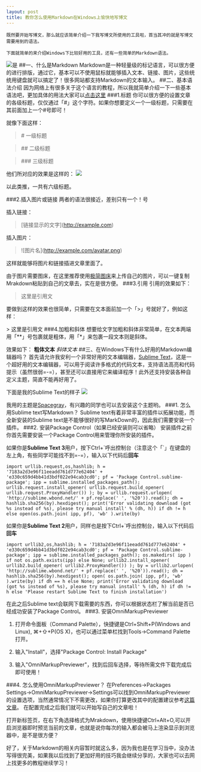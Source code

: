 ```yaml
---
layout: post
title: 教你怎么使用Markdown在Windows上愉快地写博文
---
```


	既然要开始写博文，那么就应该简单介绍一下我写博文所使用的工具啦，首当其冲的就是写博文需要用到的语法。

	下面就简单的来介绍Windows下比较好用的工具，还有一些简单的Markdown语法。

![是](http://img-storage.qiniudn.com/15-11-3/36900713.jpg)
##一、什么是Markdown
Markdown是一种轻量级的标记语言，可以很方便的进行排版，通过它，基本可以不使用鼠标就能够插入文本、链接、图片，这些统统用键盘就可以搞定了！很多网站都支持Markdown的文本输入。
##二、基本语法介绍
因为网络上有很多关于这个语言的教程，所以我就简单介绍一下一些基本语法吧，更加具体的用法大家可以[点击这里](http://wowubuntu.com/markdown/#list)
###1.标题
你可以很方便的设置文章的各级标题，仅仅通过「#」这个字符。如果你想要定义一个一级标题，只需要在其前面加上一个#号即可！

就像下面这样：

> \# 一级标题


> \## 二级标题


> \### 三级标题

他们所对应的效果是这样的：
![](http://ww1.sinaimg.cn/large/74311666jw1exo8ordku5j206205vt8v.jpg)

以此类推，一共有六级标题。

###2.插入图片或链接
两者的语法很接近，差别只有一个！号

插入链接：
> \[链接显示的文字](http://example.com)

插入图片：
> \!\[图片名](http://example.com/avatar.png)

这样就能够将图片和链接插进文章里面了。

由于图片需要图床，在这里推荐使用[极简图床](http://yotuku.cn/)来上传自己的图片，可以一键复制Mrakdown粘贴到自己的文章去，实在是很方便。
###3.引用
引用的效果如下：
> 这里是引用文

要做到这样的效果也很简单，只需要在文本面前加一个「>」号就好了，例如这样：

\> 这里是引用文
###4.加粗和斜体
想要给文字加粗和斜体非常简单，在文本两端用「\*\*」号包裹就是粗体，用「\*」来包裹一段文本则是斜体。

效果如下：
**粗体文本** *斜体文本*
##三、在Windows下有什么好用的Markdown编辑器吗？
首先请允许我安利一个非常好用的文本编辑器，[Sublime Text](http://www.sublimetext.com/3)，这是一个超好用的文本编辑器，可以用于阅读许多格式的代码文本，支持语法高亮和代码提示（虽然很弱=-=），甚至还可以直接用它来编译程序！此外还支持安装各种自定义主题，简直不能再好用了。

下面是我的Sublime Text的样子
![](http://ww2.sinaimg.cn/large/74311666jw1exo9amox7uj211x0ki0yk.jpg)

我用的主题是[Spacegray](http://kkga.github.io/spacegray/)，有兴趣的同学也可以去安装这个主题哟。
###1. 怎么用Sublime text写Markdown？
Sublime text有着非常丰富的插件以拓展功能，而全新安装的Sublime text是不能够很好的写MarkDown的，因此我们需要安装一个插件。
###2. 安装Package Control（如果已经安装则可以省略）
安装插件之前你首先需要安装一个Package Control用来管理你所安装的插件。

如果你是**Sublime Text 3**用户，按下Ctrl+\`呼出控制台（注意这个「\`」在键盘的左上角，有些同学可能找不到=-=），输入以下代码后**回车**

`import urllib.request,os,hashlib; h = '7183a2d3e96f11eeadd761d777e62404' + 'e330c659d4bb41d3bdf022e94cab3cd0'; pf = 'Package Control.sublime-package'; ipp = sublime.installed_packages_path(); urllib.request.install_opener( urllib.request.build_opener( urllib.request.ProxyHandler()) ); by = urllib.request.urlopen( 'http://sublime.wbond.net/' + pf.replace(' ', '%20')).read(); dh = hashlib.sha256(by).hexdigest(); print('Error validating download (got %s instead of %s), please try manual install' % (dh, h)) if dh != h else open(os.path.join( ipp, pf), 'wb' ).write(by)`



如果你是**Sublime Text 2**用户，同样也是按下Ctrl+\`呼出控制台，输入以下代码后**回车**

`import urllib2,os,hashlib; h = '7183a2d3e96f11eeadd761d777e62404' + 'e330c659d4bb41d3bdf022e94cab3cd0'; pf = 'Package Control.sublime-package'; ipp = sublime.installed_packages_path(); os.makedirs( ipp ) if not os.path.exists(ipp) else None; urllib2.install_opener( urllib2.build_opener( urllib2.ProxyHandler()) ); by = urllib2.urlopen( 'http://sublime.wbond.net/' + pf.replace(' ', '%20')).read(); dh = hashlib.sha256(by).hexdigest(); open( os.path.join( ipp, pf), 'wb' ).write(by) if dh == h else None; print('Error validating download (got %s instead of %s), please try manual install' % (dh, h) if dh != h else 'Please restart Sublime Text to finish installation')`

在此之后Sublime text会联网下载需要的东西，你可以根据状态栏了解当前是否已经成功安装了Package Control。
###3. 安装Omni​Markup​Previewer
1. 打开命令面板（Command Palette），快捷键是Ctrl+Shift+P(Windows and Linux), ⌘+⇧+P(OS X)，也可以通过菜单栏找到Tools->Command Palette打开。

2. 输入"Install"，选择"Package Control: Install Package"

3. 输入"OmniMarkupPreviewer"，找到后回车选择，等待所需文件下载完成后即可使用！

###4. 怎么使用Omni​Markup​Previewer？
在Preferences->Packages Settings->Omni​Markup​Previewer->Settings可以找到Omni​Markup​Previewer的设置选项，当然通常情况下不需更改，如果你打算更改其中的配置建议参考[这篇文章](http://blog.leanote.com/post/54bfa17b8404f03097000000)。
在配置完成之后我们就可以开始写自己的文章啦！

打开新标签页，在右下角选择格式为Mrakdown，使用快捷键Ctrl+Alt+O,可以开启浏览器即时预览当前的文章，也就是说你每次的输入都会被马上渲染显示到浏览器中，是不是很方便？

好了，关于Markdown的相关内容暂时就这么多，因为我也是在学习当中，没办法写得很完美，如果我以后找到了更加好用的技巧我会继续分享的，大家也可以去网上找更多的教程继续学习！
